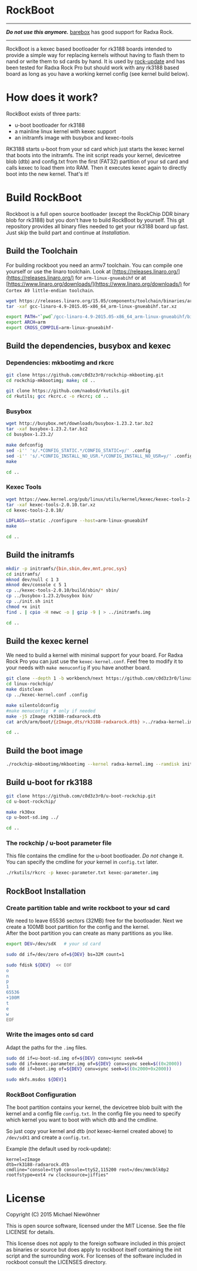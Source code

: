 # RockBoot

---

***Do not use this anymore.***
[barebox](http://www.barebox.org/) has good support for Radxa Rock.

---

RockBoot is a kexec based bootloader for rk3188 boards intended to provide a simple way for replacing
kernels without having to flash them to nand or write them to sd cards by hand. It is used by
[rock-update](https://github.com/c0d3z3r0/rock-update) and has been tested for Radxa Rock Pro but should
work with any rk3188 based board as long as you have a working kernel config (see kernel build below).


# How does it work?

RockBoot exists of three parts:

- u-boot bootloader for rk3188 
- a mainline linux kernel with kexec support
- an initramfs image with busybox and kexec-tools

RK3188 starts u-boot from your sd card which just starts the kexec kernel that boots into the initramfs.
The init script reads your kernel, devicetree blob (dtb) and config.txt from the first (FAT32) partition
of your sd card and calls kexec to load them into RAM. Then it executes kexec again to directly boot into
the new kernel. That's it!


# Build RockBoot

Rockboot is a full open source bootloader (except the RockChip DDR binary blob for rk3188)  but you don't have to
build RockBoot by yourself. This git repository provides all binary files needed to get your rk3188
board up fast. Just skip the build part and continue at *Installation*.

## Build the Toolchain

For building rockboot you need an armv7 toolchain. You can compile one yourself
or use the linaro toolchain. Look at [https://releases.linaro.org/](https://releases.linaro.org/)
for `arm-linux-gnueabihf` or at [https://www.linaro.org/downloads/](https://www.linaro.org/downloads/)
for `Cortex A9 little-endian toolchain`.

~~~bash
wget https://releases.linaro.org/15.05/components/toolchain/binaries/arm-linux-gnueabihf/gcc-linaro-4.9-2015.05-x86_64_arm-linux-gnueabihf.tar.xz
tar -xaf gcc-linaro-4.9-2015.05-x86_64_arm-linux-gnueabihf.tar.xz

export PATH="`pwd`/gcc-linaro-4.9-2015.05-x86_64_arm-linux-gnueabihf/bin/:${PATH}"
export ARCH=arm
export CROSS_COMPILE=arm-linux-gnueabihf-
~~~

## Build the dependencies, busybox and kexec

### Dependencies: mkbootimg and rkcrc

~~~bash
git clone https://github.com/c0d3z3r0/rockchip-mkbootimg.git
cd rockchip-mkbootimg; make; cd ..

git clone https://github.com/naobsd/rkutils.git
cd rkutils; gcc rkcrc.c -o rkcrc; cd ..
~~~

### Busybox

~~~bash
wget http://busybox.net/downloads/busybox-1.23.2.tar.bz2
tar -xaf busybox-1.23.2.tar.bz2
cd busybox-1.23.2/

make defconfig
sed -i'' 's/.*CONFIG_STATIC.*/CONFIG_STATIC=y/' .config
sed -i'' 's/.*CONFIG_INSTALL_NO_USR.*/CONFIG_INSTALL_NO_USR=y/' .config
make

cd ..
~~~

### Kexec Tools

~~~bash
wget https://www.kernel.org/pub/linux/utils/kernel/kexec/kexec-tools-2.0.10.tar.xz
tar -xaf kexec-tools-2.0.10.tar.xz
cd kexec-tools-2.0.10/

LDFLAGS=-static ./configure --host=arm-linux-gnueabihf
make

cd ..
~~~

## Build the initramfs

~~~bash
mkdir -p initramfs/{bin,sbin,dev,mnt,proc,sys}
cd initramfs/
mknod dev/null c 1 3
mknod dev/console c 5 1
cp ../kexec-tools-2.0.10/build/sbin/* sbin/
cp ../busybox-1.23.2/busybox bin/
cp ../init.sh init
chmod +x init
find . | cpio -H newc -o | gzip -9 | > ../initramfs.img

cd ..
~~~

## Build the kexec kernel

We need to build a kernel with minimal support for your board. For Radxa Rock Pro you can just use the `kexec-kernel.conf`. Feel free to modify it to your needs with `make menuconfig` if you have another board.

~~~bash
git clone --depth 1 -b workbench/next https://github.com/c0d3z3r0/linux-rockchip.git
cd linux-rockchip/
make distclean
cp ../kexec-kernel.conf .config

make silentoldconfig
#make menuconfig  # only if needed
make -j5 zImage rk3188-radxarock.dtb
cat arch/arm/boot/{zImage,dts/rk3188-radxarock.dtb} >../radxa-kernel.img

cd ..
~~~

## Build the boot image

~~~bash
./rockchip-mkbootimg/mkbootimg --kernel radxa-kernel.img --ramdisk initramfs.img -o boot.img
~~~

## Build u-boot for rk3188

~~~bash
git clone https://github.com/c0d3z3r0/u-boot-rockchip.git
cd u-boot-rockchip/

make rk30xx
cp u-boot-sd.img ../

cd ..
~~~

### The rockchip / u-boot parameter file

This file contains the cmdline for the u-boot bootloader. *Do not* change it. You
can specify the cmdline for *your* kernel in `config.txt` later.

~~~bash
./rkutils/rkcrc -p kexec-parameter.txt kexec-parameter.img
~~~


## RockBoot Installation

### Create partition table and write rockboot to your sd card

We need to leave 65536 sectors (32MB) free for the bootloader. Next we create a
100MB boot partition for the config and the kernel.
<br>
After the boot partition you can create as many partitions as you like.

~~~bash
export DEV=/dev/sdX   # your sd card

sudo dd if=/dev/zero of=${DEV} bs=32M count=1

sudo fdisk ${DEV}  << EOF
o
n
p
1
65536
+100M
t
e
w
EOF
~~~

### Write the images onto sd card

Adapt the paths for the `.img` files.

~~~bash
sudo dd if=u-boot-sd.img of=${DEV} conv=sync seek=64
sudo dd if=kexec-parameter.img of=${DEV} conv=sync seek=$((0x2000))
sudo dd if=boot.img of=${DEV} conv=sync seek=$((0x2000+0x2000))

sudo mkfs.msdos ${DEV}1
~~~

### RockBoot Configuration

The boot partition contains your kernel, the devicetree blob built with the kernel and a config file `config.txt`.
In the config file you need to specify which kernel you want to boot with which dtb and the cmdline.

So just copy your kernel and dtb (*not* kexec-kernel created above) to `/dev/sdX1` and create a `config.txt`.

Example (the default used by rock-update):

~~~
kernel=zImage
dtb=rk3188-radxarock.dtb
cmdline="console=tty0 console=ttyS2,115200 root=/dev/mmcblk0p2 rootfstype=ext4 rw clocksource=jiffies"
~~~

# License

Copyright (C) 2015 Michael Niewöhner

This is open source software, licensed under the MIT License. See the file LICENSE for details.

This license does not apply to the foreign software included in this project as binaries or source
but does apply to rockboot itself containing the init script and the
surrounding work. For licenses of the software included in rockboot consult
the LICENSES directory.
